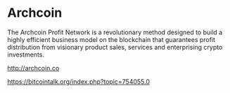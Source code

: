 Archcoin
========

The Archcoin Profit Network is a revolutionary method designed to build a highly efficient business model on the blockchain that guarantees profit distribution from visionary product sales, services and enterprising crypto investments.

http://archcoin.co

https://bitcointalk.org/index.php?topic=754055.0
